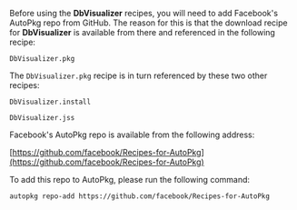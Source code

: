 Before using the **DbVisualizer** recipes, you will need to add Facebook's AutoPkg repo from GitHub. The reason for this is that the download recipe for **DbVisualizer** is available from there and referenced in the following recipe:

`DbVisualizer.pkg`

The `DbVisualizer.pkg` recipe is in turn referenced by these two other recipes:


`DbVisualizer.install`

`DbVisualizer.jss`


Facebook's AutoPkg repo is available from the following address:

[https://github.com/facebook/Recipes-for-AutoPkg](https://github.com/facebook/Recipes-for-AutoPkg)

To add this repo to AutoPkg, please run the following command:

`autopkg repo-add https://github.com/facebook/Recipes-for-AutoPkg`

